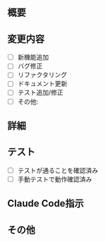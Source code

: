 ## 概要
<!-- 変更の概要を簡潔に説明してください -->

## 変更内容
<!-- チェックボックスを使って変更の種類を選択してください -->
- [ ] 新機能追加
- [ ] バグ修正
- [ ] リファクタリング
- [ ] ドキュメント更新
- [ ] テスト追加/修正
- [ ] その他: 

## 詳細
<!-- 技術的な詳細や実装のポイントがあれば記載してください -->

## テスト
<!-- テストの実行結果や確認方法を記載してください -->
- [ ] テストが通ることを確認済み
- [ ] 手動テストで動作確認済み

## Claude Code指示
<!-- Claude Codeに追加の作業を依頼したい場合は以下に記載 -->
<!-- 例: /claude この実装にテストを追加してください -->

## その他
<!-- その他の注意事項やコメントがあれば記載してください -->